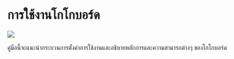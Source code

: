 # การใช้งานโกโกบอร์ด

![](https://lh5.googleusercontent.com/mBH9ZWpZhPVcHria09SVsobr4TY3u-XCZu_kBpeBL1knqV_sCDlz6png8QJQMgMQ1AUdbqkgDe-gJi84KUJjU2PMo-s75Mc3Jzuma7lG_YBoS45VLq2fqDc4yOsyf8hs0_b0YZTb)

คู่มือนี้จะแนะนำกระบวนการตั้งค่าการใช้งานและอธิบายหลักการและความสามารถต่างๆ ของโกโกบอร์ด

